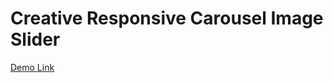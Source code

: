 # Creative Responsive Carousel Image Slider

[Demo Link](https://creative-image-slider.ishkapoor.repl.co/)

